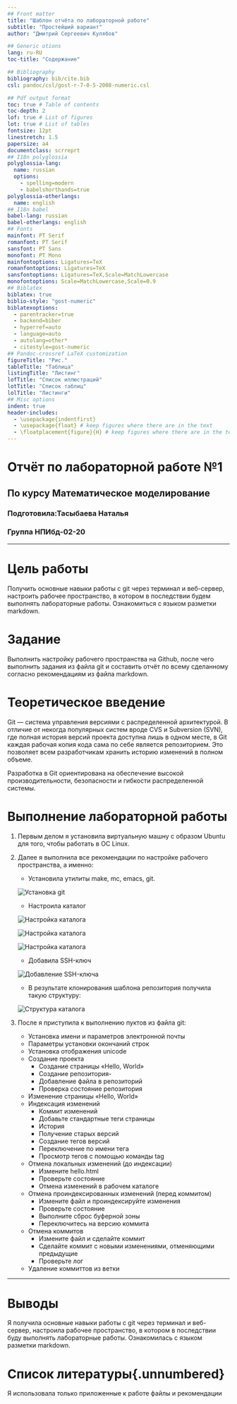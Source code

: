 ```yaml
---
## Front matter
title: "Шаблон отчёта по лабораторной работе"
subtitle: "Простейший вариант"
author: "Дмитрий Сергеевич Кулябов"

## Generic otions
lang: ru-RU
toc-title: "Содержание"

## Bibliography
bibliography: bib/cite.bib
csl: pandoc/csl/gost-r-7-0-5-2008-numeric.csl

## Pdf output format
toc: true # Table of contents
toc-depth: 2
lof: true # List of figures
lot: true # List of tables
fontsize: 12pt
linestretch: 1.5
papersize: a4
documentclass: scrreprt
## I18n polyglossia
polyglossia-lang:
  name: russian
  options:
	- spelling=modern
	- babelshorthands=true
polyglossia-otherlangs:
  name: english
## I18n babel
babel-lang: russian
babel-otherlangs: english
## Fonts
mainfont: PT Serif
romanfont: PT Serif
sansfont: PT Sans
monofont: PT Mono
mainfontoptions: Ligatures=TeX
romanfontoptions: Ligatures=TeX
sansfontoptions: Ligatures=TeX,Scale=MatchLowercase
monofontoptions: Scale=MatchLowercase,Scale=0.9
## Biblatex
biblatex: true
biblio-style: "gost-numeric"
biblatexoptions:
  - parentracker=true
  - backend=biber
  - hyperref=auto
  - language=auto
  - autolang=other*
  - citestyle=gost-numeric
## Pandoc-crossref LaTeX customization
figureTitle: "Рис."
tableTitle: "Таблица"
listingTitle: "Листинг"
lofTitle: "Список иллюстраций"
lotTitle: "Список таблиц"
lolTitle: "Листинги"
## Misc options
indent: true
header-includes:
  - \usepackage{indentfirst}
  - \usepackage{float} # keep figures where there are in the text
  - \floatplacement{figure}{H} # keep figures where there are in the text
---
```

# Отчёт по лабораторной работе №1
## По курсу Математическое моделирование
### Подготовила:Тасыбаева Наталья
### Группа НПИбд-02-20
---
# Цель работы

Получить основные навыки работы с git через терминал и веб-сервер, настроить рабочее пространство, в котором в последствии будем выполнять лабораторные работы. Ознакомиться с языком разметки markdown.

# Задание

Выполнить настройку рабочего пространства на Github, после чего выполнить задания из файла git и составить отчёт по всему сделанному согласно рекомендациям из файла markdown.

# Теоретическое введение

Git — система управления версиями с распределенной архитектурой. В отличие от некогда популярных систем вроде CVS и Subversion (SVN), где полная история версий проекта доступна лишь в одном месте, в Git каждая рабочая копия кода сама по себе является репозиторием. Это позволяет всем разработчикам хранить историю изменений в полном объеме.

Разработка в Git ориентирована на обеспечение высокой производительности, безопасности и гибкости распределенной системы.

# Выполнение лабораторной работы

1. Первым делом я установила виртуальную машну с образом Ubuntu для того, чтобы работать в ОС Linux. 
2. Далее я выполнила все рекомендации по настройке рабочего пространства, а именно:
	- Установила утилиты make, mc, emacs, git. 
	
	![Установка git](image/git_install.png)
	
	- Настроила каталог
	
	![Настройка каталога](image/настройка_каталога1.png)
	
	![Настройка каталога](image/настройка_каталога2.png)
	
	![Настройка каталога](image/настройка_каталога3.png)
	
	- Добавила SSH-ключ
	
	![Добавление SSH-ключа](image/git_addSSH.png)
	
	- В результате клонирования шаблона репозитория получила такую структуру:
	
	![Структура каталога](image/структура_шаблона.png)
	
3. После я приступила к выполнению пуктов из файла git:
	- Установка имени и параметров электронной почты
	- Параметры установки окончаний строк
	- Установка отображения unicode
	- Создание проекта
		-  Создание страницы «Hello, World»
		-  Создание репозитория- 
		-  Добавление файла в репозиторий
		-  Проверка состояние репозитория
	- Изменение страницы «Hello, World»
	- Индексация изменений
		-  Коммит изменений
		-  Добавьте стандартные теги страницы
		-  История
		-  Получение старых версий
		-  Создание тегов версий
		-  Переключение по имени тега
		-  Просмотр тегов с помощью команды tag
	- Отмена локальных изменений (до индексации)
		- Измените hello.html
		- Проверьте состояние
		- Отмена изменений в рабочем каталоге
	- Отмена проиндексированных изменений (перед коммитом)
		- Измените файл и проиндексируйте изменения
		- Проверьте состояние
		- Выполните сброс буферной зоны
		- Переключитесь на версию коммита
	- Отмена коммитов
		- Измените файл и сделайте коммит
		- Сделайте коммит с новыми изменениями, отменяющими предыдущие
		- Проверьте лог
	- Удаление коммиттов из ветки
	
---

# Выводы

Я получила основные навыки работы с git через терминал и веб-сервер, настроила рабочее пространство, в котором в последствии буду выполнять лабораторные работы. Ознакомилась с языком разметки markdown.

# Список литературы{.unnumbered}

Я использовала только приложенные к работе файлы и рекомендации
